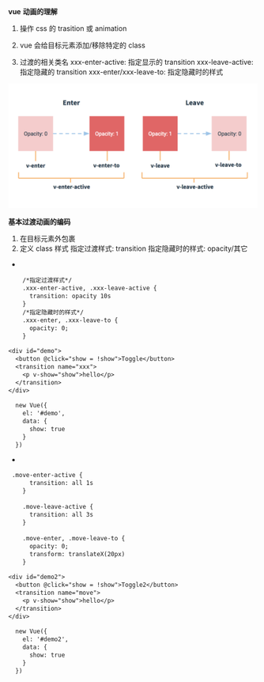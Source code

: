 **vue** **动画的理解**

1) 操作 css 的 trasition 或 animation 

2) vue 会给目标元素添加/移除特定的 class 

3) 过渡的相关类名 
	xxx-enter-active: 指定显示的 transition 
	xxx-leave-active: 指定隐藏的 transition 
	xxx-enter/xxx-leave-to: 指定隐藏时的样式





![](picc/transition.png)



**基本过渡动画的编码**

1) 在目标元素外包裹<transition name="xxx"> 
2) 定义 class 样式 
	指定过渡样式: transition 
	指定隐藏时的样式: opacity/其它





- 

```
    /*指定过渡样式*/
    .xxx-enter-active, .xxx-leave-active {
      transition: opacity 10s
    }
    /*指定隐藏时的样式*/
    .xxx-enter, .xxx-leave-to {
      opacity: 0;
    }
```

```
<div id="demo">
  <button @click="show = !show">Toggle</button>
  <transition name="xxx">
    <p v-show="show">hello</p>
  </transition>
</div>

```

```
  new Vue({
    el: '#demo',
    data: {
      show: true
    }
  })
```





- 

```
 .move-enter-active {
      transition: all 1s
    }

    .move-leave-active {
      transition: all 3s
    }

    .move-enter, .move-leave-to {
      opacity: 0;
      transform: translateX(20px)
    }
```

```
<div id="demo2">
  <button @click="show = !show">Toggle2</button>
  <transition name="move">
    <p v-show="show">hello</p>
  </transition>
</div>

```

```
  new Vue({
    el: '#demo2',
    data: {
      show: true
    }
  })

```













